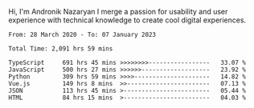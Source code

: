 Hi, I'm Andronik Nazaryan
I merge a passion for usability and user experience with technical knowledge to create cool digital experiences.


<!--START_SECTION:waka-->

```text
From: 28 March 2020 - To: 07 January 2023

Total Time: 2,091 hrs 59 mins

TypeScript     691 hrs 45 mins >>>>>>>>-----------------   33.07 %
JavaScript     500 hrs 27 mins >>>>>>-------------------   23.92 %
Python         309 hrs 59 mins >>>>---------------------   14.82 %
Vue.js         149 hrs 8 mins  >>-----------------------   07.13 %
JSON           113 hrs 45 mins >------------------------   05.44 %
HTML           84 hrs 15 mins  >------------------------   04.03 %
```

<!--END_SECTION:waka-->
